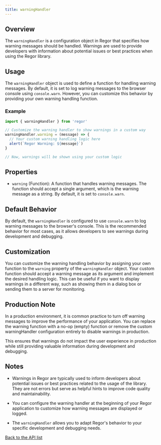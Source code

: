 ```yaml
---
title: warningHandler
---
```



## Overview

The `warningHandler` is a configuration object in Regor that specifies how warning messages should be handled. Warnings are used to provide developers with information about potential issues or best practices when using the Regor library.

## Usage

The `warningHandler` object is used to define a function for handling warning messages. By default, it is set to log warning messages to the browser console using `console.warn`. However, you can customize this behavior by providing your own warning handling function.

### Example

```javascript
import { warningHandler } from 'regor'

// Customize the warning handler to show warnings in a custom way
warningHandler.warning = (message) => {
  // Your custom warning handling logic here
  alert(`Regor Warning: ${message}`)
}

// Now, warnings will be shown using your custom logic
```

## Properties

- `warning` (Function): A function that handles warning messages. The function should accept a single argument, which is the warning message as a string. By default, it is set to `console.warn`.

## Default Behavior

By default, the `warningHandler` is configured to use `console.warn` to log warning messages to the browser's console. This is the recommended behavior for most cases, as it allows developers to see warnings during development and debugging.

## Customization

You can customize the warning handling behavior by assigning your own function to the `warning` property of the `warningHandler` object. Your custom function should accept a warning message as its argument and implement the desired handling logic. This can be useful if you want to display warnings in a different way, such as showing them in a dialog box or sending them to a server for monitoring.

## Production Note

In a production environment, it is common practice to turn off warning messages to improve the performance of your application. You can replace the warning function with a no-op (empty) function or remove the custom warningHandler configuration entirely to disable warnings in production.

This ensures that warnings do not impact the user experience in production while still providing valuable information during development and debugging.

## Notes

- Warnings in Regor are typically used to inform developers about potential issues or best practices related to the usage of the library. They are not errors but serve as helpful hints to improve code quality and maintainability.

- You can configure the warning handler at the beginning of your Regor application to customize how warning messages are displayed or logged.

- The `warningHandler` allows you to adapt Regor's behavior to your specific development and debugging needs.

[Back to the API list](regor-api.md)

